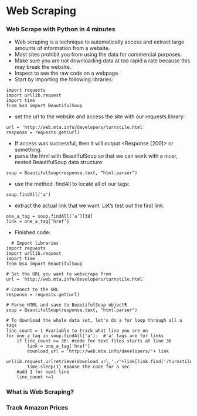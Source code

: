 # Web Scraping

### Web Scrape with Python in 4 minutes
- Web scraping is a technique to automatically access and extract large amounts of information from a website.
- Most sites prohibit you from using the data for commercial purposes.
- Make sure you are not downloading data at too rapid a rate because this may break the website.
- Inspect to see the raw code on a webpage. 
- Start by importing the following libraries:
```
import requests
import urllib.request
import time
from bs4 import BeautifulSoup
```
- set the url to the website and access the site with our requests library:
```
url = 'http://web.mta.info/developers/turnstile.html'
response = requests.get(url)
``` 
- If access was successful, then it will output <Response [200]> or something. 
- parse the html with BeautifulSoup so that we can work with a nicer, nested BeautifulSoup data structure:
```
soup = BeautifulSoup(response.text, “html.parser”)
```
- use the method .findAll to locate all of our <a> tags:
```
soup.findAll('a')
```
- extract the actual link that we want. Let’s test out the first link.
```
one_a_tag = soup.findAll(‘a’)[38]
link = one_a_tag[‘href’]
```
- Finished code:
```
  # Import libraries
import requests
import urllib.request
import time
from bs4 import BeautifulSoup

# Set the URL you want to webscrape from
url = 'http://web.mta.info/developers/turnstile.html'

# Connect to the URL
response = requests.get(url)

# Parse HTML and save to BeautifulSoup object¶
soup = BeautifulSoup(response.text, "html.parser")

# To download the whole data set, let's do a for loop through all a tags
line_count = 1 #variable to track what line you are on
for one_a_tag in soup.findAll('a'):  #'a' tags are for links
    if line_count >= 36: #code for text files starts at line 36
        link = one_a_tag['href']
        download_url = 'http://web.mta.info/developers/'+ link
        urllib.request.urlretrieve(download_url,'./'+link[link.find('/turnstile_')+1:]) 
        time.sleep(1) #pause the code for a sec
    #add 1 for next line
    line_count +=1
```

### What is Web Scraping?

### Track Amazon Prices
